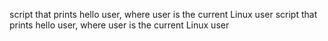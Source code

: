  script that prints hello user, where user is the current Linux user
script that prints hello user, where user is the current Linux user
